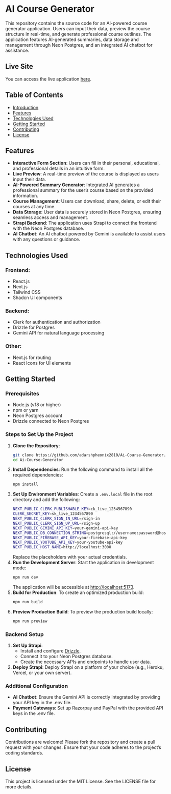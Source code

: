 # AI Course Generator

This repository contains the source code for an AI-powered course generator application. Users can input their data, preview the course structure in real-time, and generate professional course outlines. The application features AI-generated summaries, data storage and management through Neon Postgres, and an integrated AI chatbot for assistance.

## Live Site
You can access the live application [here](#).

## Table of Contents
- [Introduction](#introduction)
- [Features](#features)
- [Technologies Used](#technologies-used)
- [Getting Started](#getting-started)
- [Contributing](#contributing)
- [License](#license)

## Features
- **Interactive Form Section**: Users can fill in their personal, educational, and professional details in an intuitive form.
- **Live Preview**: A real-time preview of the course is displayed as users input their data.
- **AI-Powered Summary Generator**: Integrated AI generates a professional summary for the user’s course based on the provided information.
- **Course Management**: Users can download, share, delete, or edit their courses at any time.
- **Data Storage**: User data is securely stored in Neon Postgres, ensuring seamless access and management.
- **Strapi Backend**: The application uses Strapi to connect the frontend with the Neon Postgres database.
- **AI Chatbot**: An AI chatbot powered by Gemini is available to assist users with any questions or guidance.

## Technologies Used
### Frontend:
- React.js
- Next.js
- Tailwind CSS
- Shadcn UI components

### Backend:
- Clerk for authentication and authorization
- Drizzle for Postgres
- Gemini API for natural language processing

### Other:
- Next.js for routing
- React Icons for UI elements

## Getting Started
### Prerequisites
- Node.js (v18 or higher)
- npm or yarn
- Neon Postgres account
- Drizzle connected to Neon Postgres

### Steps to Set Up the Project
1. **Clone the Repository**:
   ```bash
   git clone https://github.com/adarshpheonix2810/Ai-Course-Generator.git
   cd Ai-Course-Generator
   ```
2. **Install Dependencies**: Run the following command to install all the required dependencies:
   ```bash
   npm install
   ```
3. **Set Up Environment Variables**: Create a `.env.local` file in the root directory and add the following:
   ```bash
   NEXT_PUBLIC_CLERK_PUBLISHABLE_KEY=ck_live_1234567890
   CLERK_SECRET_KEY=sk_live_1234567890
   NEXT_PUBLIC_CLERK_SIGN_IN_URL=/sign-in
   NEXT_PUBLIC_CLERK_SIGN_UP_URL=/sign-up
   NEXT_PUBLIC_GEMINI_API_KEY=your-gemini-api-key
   NEXT_PUBLIC_DB_CONNECTION_STRING=postgresql://username:password@host:port/database?sslmode=require
   NEXT_PUBLIC_FIREBASE_API_KEY=your-firebase-api-key
   NEXT_PUBLIC_YOUTUBE_API_KEY=your-youtube-api-key
   NEXT_PUBLIC_HOST_NAME=http://localhost:3000
   ```
   Replace the placeholders with your actual credentials.
4. **Run the Development Server**: Start the application in development mode:
   ```bash
   npm run dev
   ```
   The application will be accessible at [http://localhost:5173](http://localhost:5173).
5. **Build for Production**: To create an optimized production build:
   ```bash
   npm run build
   ```
6. **Preview Production Build**: To preview the production build locally:
   ```bash
   npm run preview
   ```

### Backend Setup
1. **Set Up Strapi**:
   - Install and configure [Drizzle](https://drizzle-orm.com/docs/installation).
   - Connect it to your Neon Postgres database.
   - Create the necessary APIs and endpoints to handle user data.
2. **Deploy Strapi**: Deploy Strapi on a platform of your choice (e.g., Heroku, Vercel, or your own server).

### Additional Configuration
- **AI Chatbot**: Ensure the Gemini API is correctly integrated by providing your API key in the .env file.
- **Payment Gateways**: Set up Razorpay and PayPal with the provided API keys in the .env file.

## Contributing
Contributions are welcome! Please fork the repository and create a pull request with your changes. Ensure that your code adheres to the project’s coding standards.

## License
This project is licensed under the MIT License. See the LICENSE file for more details.
